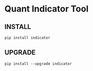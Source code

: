 # Quant Indicator Tool

## INSTALL
`pip install indicator`

## UPGRADE
`pip install --upgrade indicator`


